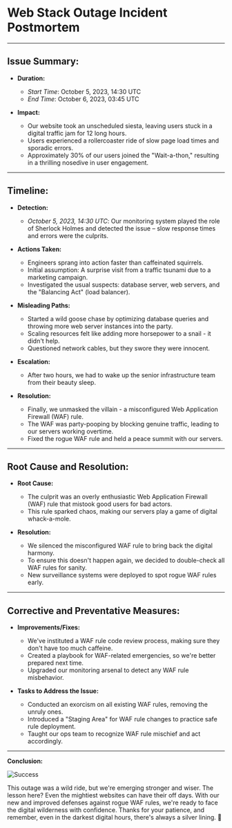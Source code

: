 # Web Stack Outage Incident Postmortem

---

## Issue Summary:

- **Duration:**
  - *Start Time*: October 5, 2023, 14:30 UTC
  - *End Time*: October 6, 2023, 03:45 UTC

- **Impact:**
  - Our website took an unscheduled siesta, leaving users stuck in a digital traffic jam for 12 long hours.
  - Users experienced a rollercoaster ride of slow page load times and sporadic errors.
  - Approximately 30% of our users joined the "Wait-a-thon," resulting in a thrilling nosedive in user engagement.

---

## Timeline:

- **Detection:**
  - *October 5, 2023, 14:30 UTC*: Our monitoring system played the role of Sherlock Holmes and detected the issue – slow response times and errors were the culprits.

- **Actions Taken:**
  - Engineers sprang into action faster than caffeinated squirrels.
  - Initial assumption: A surprise visit from a traffic tsunami due to a marketing campaign.
  - Investigated the usual suspects: database server, web servers, and the "Balancing Act" (load balancer).

- **Misleading Paths:**
  - Started a wild goose chase by optimizing database queries and throwing more web server instances into the party.
  - Scaling resources felt like adding more horsepower to a snail - it didn't help.
  - Questioned network cables, but they swore they were innocent.

- **Escalation:**
  - After two hours, we had to wake up the senior infrastructure team from their beauty sleep.

- **Resolution:**
  - Finally, we unmasked the villain - a misconfigured Web Application Firewall (WAF) rule.
  - The WAF was party-pooping by blocking genuine traffic, leading to our servers working overtime.
  - Fixed the rogue WAF rule and held a peace summit with our servers.

---

## Root Cause and Resolution:

- **Root Cause:**
  - The culprit was an overly enthusiastic Web Application Firewall (WAF) rule that mistook good users for bad actors.
  - This rule sparked chaos, making our servers play a game of digital whack-a-mole.

- **Resolution:**
  - We silenced the misconfigured WAF rule to bring back the digital harmony.
  - To ensure this doesn't happen again, we decided to double-check all WAF rules for sanity.
  - New surveillance systems were deployed to spot rogue WAF rules early.

---

## Corrective and Preventative Measures:

- **Improvements/Fixes:**
  - We've instituted a WAF rule code review process, making sure they don't have too much caffeine.
  - Created a playbook for WAF-related emergencies, so we're better prepared next time.
  - Upgraded our monitoring arsenal to detect any WAF rule misbehavior.

- **Tasks to Address the Issue:**
  - Conducted an exorcism on all existing WAF rules, removing the unruly ones.
  - Introduced a "Staging Area" for WAF rule changes to practice safe rule deployment.
  - Taught our ops team to recognize WAF rule mischief and act accordingly.

---

**Conclusion:**

![Success](https://media.giphy.com/media/5bbTWe4cLBW9SX37h4/giphy.gif)

This outage was a wild ride, but we're emerging stronger and wiser. The lesson here? Even the mightiest websites can have their off days. With our new and improved defenses against rogue WAF rules, we're ready to face the digital wilderness with confidence. Thanks for your patience, and remember, even in the darkest digital hours, there's always a silver lining. 🌟

